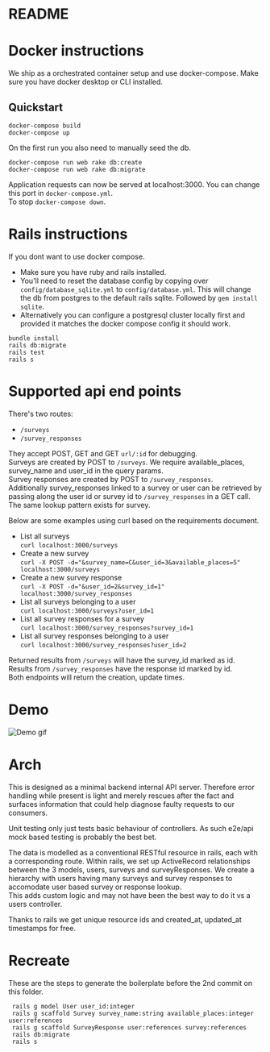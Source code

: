 # README

# Docker instructions

We ship as a orchestrated container setup and use docker-compose. Make sure you have docker desktop or CLI installed. 
## Quickstart
```
docker-compose build
docker-compose up
```

On the first run you also need to manually seed the db. 

```
docker-compose run web rake db:create
docker-compose run web rake db:migrate
```

Application requests can now be served at localhost:3000. 
You can change this port in `docker-compose.yml`.  
To stop `docker-compose down`.  

# Rails instructions

If you dont want to use docker compose. 
- Make sure you have ruby and rails installed.   
- You'll need to reset the database config by copying over `config/database_sqlite.yml` to `config/database.yml`. This will change the db from postgres to the default rails sqlite. Followed by `gem install sqlite`. 
- Alternatively you can configure a postgresql cluster locally first and provided it matches the docker compose config it should work. 

```
bundle install
rails db:migrate
rails test
rails s
```


# Supported api end points
There's two routes:  
- `/surveys`  
- `/survey_responses`  
  
They accept POST, GET and GET `url/:id` for debugging.  
Surveys are created by POST to `/surveys`. We require available_places, survey_name and user_id in the query params.  
Survey responses are created by POST to `/survey_responses`.  
Additionally survey_responses linked to a survey or user can be retrieved by passing along the user id or survey id to `/survey_responses` in a GET call.   
The same lookup pattern exists for survey.   

Below are some examples using curl based on the requirements document.  

- List all surveys  
  `curl localhost:3000/surveys`
- Create a new survey  
  `curl -X POST -d="&survey_name=C&user_id=3&available_places=5" localhost:3000/surveys `
- Create a new survey response  
  `curl -X POST -d="&user_id=2&survey_id=1" localhost:3000/survey_responses`
- List all surveys belonging to a user  
  `curl localhost:3000/surveys?user_id=1`
- List all survey responses for a survey  
  `curl localhost:3000/survey_responses?survey_id=1`
- List all survey responses belonging to a user  
  `curl localhost:3000/survey_responses?user_id=2`

Returned results from `/surveys` will have the survey_id marked as id.  
Results from `/survey_responses` have the response id marked by id.  
Both endpoints will return the creation, update times.  

# Demo

![Demo gif](./prolific.gif)

# Arch

This is designed as a minimal backend internal API server. 
Therefore error handling while present is light and merely rescues after the fact and surfaces information that could help diagnose faulty requests to our consumers. 

Unit testing only just tests basic behaviour of controllers. As such e2e/api mock based testing is probably the best bet. 

The data is modelled as a conventional RESTful resource in rails, each with a corresponding route.
Within rails, we set up ActiveRecord relationships between the 3 models, users, surveys and surveyResponses. We create a hierarchy with users having many surveys and survey responses to accomodate user based survey or response lookup.  
This adds custom logic and may not have been the best way to do it vs a users controller. 

Thanks to rails we get unique resource ids and created_at, updated_at timestamps for free. 


# Recreate

These are the steps to generate the boilerplate before the 2nd commit on this folder.   

```
 rails g model User user_id:integer
 rails g scaffold Survey survey_name:string available_places:integer user:references
 rails g scaffold SurveyResponse user:references survey:references
 rails db:migrate
 rails s
```
